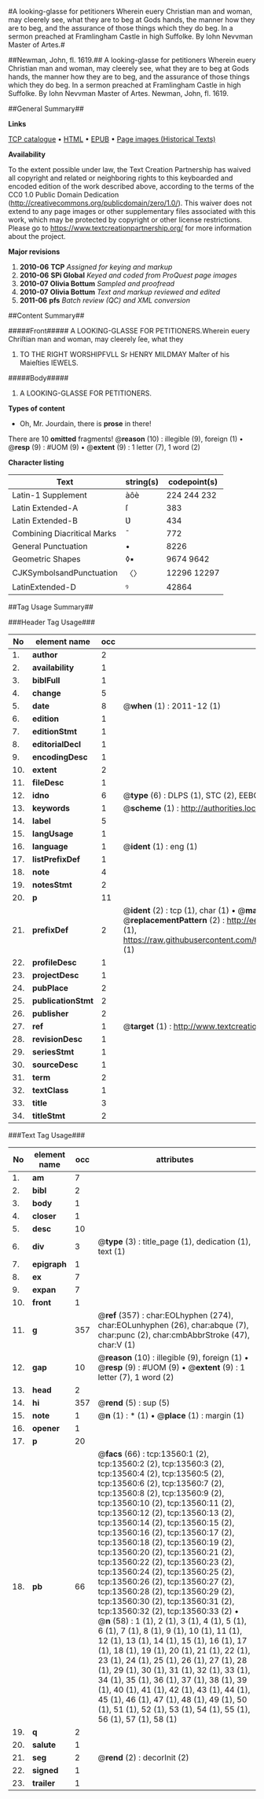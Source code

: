 #A looking-glasse for petitioners Wherein euery Christian man and woman, may cleerely see, what they are to beg at Gods hands, the manner how they are to beg, and the assurance of those things which they do beg. In a sermon preached at Framlingham Castle in high Suffolke. By Iohn Nevvman Master of Artes.#

##Newman, John, fl. 1619.##
A looking-glasse for petitioners Wherein euery Christian man and woman, may cleerely see, what they are to beg at Gods hands, the manner how they are to beg, and the assurance of those things which they do beg. In a sermon preached at Framlingham Castle in high Suffolke. By Iohn Nevvman Master of Artes.
Newman, John, fl. 1619.

##General Summary##

**Links**

[TCP catalogue](http://www.ota.ox.ac.uk/tcp/)  • 
[HTML](http://tei.it.ox.ac.uk/tcp/Texts-HTML/free/A08/A08133.html)  • 
[EPUB](http://tei.it.ox.ac.uk/tcp/Texts-EPUB/free/A08/A08133.epub) • 
[Page images (Historical Texts)](https://historicaltexts.jisc.ac.uk/eebo-99848465e)

**Availability**

To the extent possible under law, the Text Creation Partnership has waived all copyright and related or neighboring rights to this keyboarded and encoded edition of the work described above, according to the terms of the CC0 1.0 Public Domain Dedication (http://creativecommons.org/publicdomain/zero/1.0/). This waiver does not extend to any page images or other supplementary files associated with this work, which may be protected by copyright or other license restrictions. Please go to https://www.textcreationpartnership.org/ for more information about the project.

**Major revisions**

1. __2010-06__ __TCP__ *Assigned for keying and markup*
1. __2010-06__ __SPi Global__ *Keyed and coded from ProQuest page images*
1. __2010-07__ __Olivia Bottum__ *Sampled and proofread*
1. __2010-07__ __Olivia Bottum__ *Text and markup reviewed and edited*
1. __2011-06__ __pfs__ *Batch review (QC) and XML conversion*

##Content Summary##

#####Front#####
A LOOKING-GLASSE FOR PETITIONERS.Wherein euery Chriſtian man and woman, may cleerely ſee, what they 
1. TO THE RIGHT WORSHIPFVLL Sr HENRY MILDMAY Maſter of his Maieſties IEWELS.

#####Body#####

1. A LOOKING-GLASSE FOR PETITIONERS.

**Types of content**

  * Oh, Mr. Jourdain, there is **prose** in there!

There are 10 **omitted** fragments! 
 @__reason__ (10) : illegible (9), foreign (1)  •  @__resp__ (9) : #UOM (9)  •  @__extent__ (9) : 1 letter (7), 1 word (2)

**Character listing**


|Text|string(s)|codepoint(s)|
|---|---|---|
|Latin-1 Supplement|àôè|224 244 232|
|Latin Extended-A|ſ|383|
|Latin Extended-B|Ʋ|434|
|Combining             Diacritical Marks|̄|772|
|General Punctuation|•|8226|
|Geometric Shapes|◊▪|9674 9642|
|CJKSymbolsandPunctuation|〈〉|12296 12297|
|LatinExtended-D|ꝰ|42864|

##Tag Usage Summary##

###Header Tag Usage###

|No|element name|occ|attributes|
|---|---|---|---|
|1.|__author__|2||
|2.|__availability__|1||
|3.|__biblFull__|1||
|4.|__change__|5||
|5.|__date__|8| @__when__ (1) : 2011-12 (1)|
|6.|__edition__|1||
|7.|__editionStmt__|1||
|8.|__editorialDecl__|1||
|9.|__encodingDesc__|1||
|10.|__extent__|2||
|11.|__fileDesc__|1||
|12.|__idno__|6| @__type__ (6) : DLPS (1), STC (2), EEBO-CITATION (1), PROQUEST (1), VID (1)|
|13.|__keywords__|1| @__scheme__ (1) : http://authorities.loc.gov/ (1)|
|14.|__label__|5||
|15.|__langUsage__|1||
|16.|__language__|1| @__ident__ (1) : eng (1)|
|17.|__listPrefixDef__|1||
|18.|__note__|4||
|19.|__notesStmt__|2||
|20.|__p__|11||
|21.|__prefixDef__|2| @__ident__ (2) : tcp (1), char (1)  •  @__matchPattern__ (2) : ([0-9\-]+):([0-9IVX]+) (1), (.+) (1)  •  @__replacementPattern__ (2) : http://eebo.chadwyck.com/downloadtiff?vid=$1&page=$2 (1), https://raw.githubusercontent.com/textcreationpartnership/Texts/master/tcpchars.xml#$1 (1)|
|22.|__profileDesc__|1||
|23.|__projectDesc__|1||
|24.|__pubPlace__|2||
|25.|__publicationStmt__|2||
|26.|__publisher__|2||
|27.|__ref__|1| @__target__ (1) : http://www.textcreationpartnership.org/docs/. (1)|
|28.|__revisionDesc__|1||
|29.|__seriesStmt__|1||
|30.|__sourceDesc__|1||
|31.|__term__|2||
|32.|__textClass__|1||
|33.|__title__|3||
|34.|__titleStmt__|2||


###Text Tag Usage###

|No|element name|occ|attributes|
|---|---|---|---|
|1.|__am__|7||
|2.|__bibl__|2||
|3.|__body__|1||
|4.|__closer__|1||
|5.|__desc__|10||
|6.|__div__|3| @__type__ (3) : title_page (1), dedication (1), text (1)|
|7.|__epigraph__|1||
|8.|__ex__|7||
|9.|__expan__|7||
|10.|__front__|1||
|11.|__g__|357| @__ref__ (357) : char:EOLhyphen (274), char:EOLunhyphen (26), char:abque (7), char:punc (2), char:cmbAbbrStroke (47), char:V (1)|
|12.|__gap__|10| @__reason__ (10) : illegible (9), foreign (1)  •  @__resp__ (9) : #UOM (9)  •  @__extent__ (9) : 1 letter (7), 1 word (2)|
|13.|__head__|2||
|14.|__hi__|357| @__rend__ (5) : sup (5)|
|15.|__note__|1| @__n__ (1) : * (1)  •  @__place__ (1) : margin (1)|
|16.|__opener__|1||
|17.|__p__|20||
|18.|__pb__|66| @__facs__ (66) : tcp:13560:1 (2), tcp:13560:2 (2), tcp:13560:3 (2), tcp:13560:4 (2), tcp:13560:5 (2), tcp:13560:6 (2), tcp:13560:7 (2), tcp:13560:8 (2), tcp:13560:9 (2), tcp:13560:10 (2), tcp:13560:11 (2), tcp:13560:12 (2), tcp:13560:13 (2), tcp:13560:14 (2), tcp:13560:15 (2), tcp:13560:16 (2), tcp:13560:17 (2), tcp:13560:18 (2), tcp:13560:19 (2), tcp:13560:20 (2), tcp:13560:21 (2), tcp:13560:22 (2), tcp:13560:23 (2), tcp:13560:24 (2), tcp:13560:25 (2), tcp:13560:26 (2), tcp:13560:27 (2), tcp:13560:28 (2), tcp:13560:29 (2), tcp:13560:30 (2), tcp:13560:31 (2), tcp:13560:32 (2), tcp:13560:33 (2)  •  @__n__ (58) : 1 (1), 2 (1), 3 (1), 4 (1), 5 (1), 6 (1), 7 (1), 8 (1), 9 (1), 10 (1), 11 (1), 12 (1), 13 (1), 14 (1), 15 (1), 16 (1), 17 (1), 18 (1), 19 (1), 20 (1), 21 (1), 22 (1), 23 (1), 24 (1), 25 (1), 26 (1), 27 (1), 28 (1), 29 (1), 30 (1), 31 (1), 32 (1), 33 (1), 34 (1), 35 (1), 36 (1), 37 (1), 38 (1), 39 (1), 40 (1), 41 (1), 42 (1), 43 (1), 44 (1), 45 (1), 46 (1), 47 (1), 48 (1), 49 (1), 50 (1), 51 (1), 52 (1), 53 (1), 54 (1), 55 (1), 56 (1), 57 (1), 58 (1)|
|19.|__q__|2||
|20.|__salute__|1||
|21.|__seg__|2| @__rend__ (2) : decorInit (2)|
|22.|__signed__|1||
|23.|__trailer__|1||
